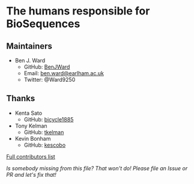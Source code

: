 # The humans responsible for BioSequences

## Maintainers
- Ben J. Ward
  - GitHub: [BenJWard](https://github.com/BenJWard)
  - Email: ben.ward@earlham.ac.uk
  - Twitter: @Ward9250

## Thanks
- Kenta Sato
  - GitHub: [bicycle1885](https://github.com/bicycle1885)
- Tony Kelman
  - GitHub: [tkelman](https://github.com/tkelman)
- Kevin Bonham
  - GitHub: [kescobo](https://github.com/kescobo)

[Full contributors list](https://github.com/BioJulia/BioSymbols.jl/graphs/contributors)

_Is somebody missing from this file? That won't do! Please file an Issue or PR and let's fix that!_